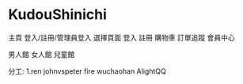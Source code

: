 # KudouShinichi

主頁
登入/註冊/管理員登入 選擇頁面
登入
註冊
購物車
訂單追蹤
會員中心


男人館
女人館
兒童館










分工:
1.ren
johnvspeter
fire
wuchaohan
AlightQQ
